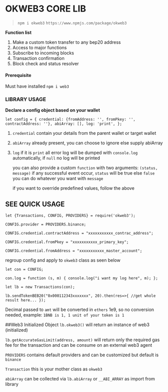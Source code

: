 # **OKWEB3 CORE LIB**

> `npm i okweb3`
> `https://www.npmjs.com/package/okweb3`

**Function list**
1. Make a custom token transfer to any bep20 address
2. Access to major functions
3. Subscribe to incoming blocks
4. Transaction confirmation
5. Block check and status resolver

#### Prerequisite
Must have installed `npm i web3`

### **LIBRARY USAGE**
**Declare a config object based on your wallet**

`let config = {
     credential: {fromAddress: '', fromPkey: '', contractAddress: ''},
     abiArray: [],
     log: 'print',
 };`
 1. `credential` contain your details from the parent wallet or target wallet
 
 2. `abiArray` already present, you can choose to ignore else supply abiArray
 
 3. `log` if it is `print` all error log will be dumped with `console.log`  automatically, if `null` no log will be printed
    
     you can also provide a custom `function` with two arguments: `(status, message)`
     if any successful event occur, `status` will be true else `false`
     you can do whatever you want with `message`
     
     if you want to override predefined values, follow the above
     
  ## SEE QUICK USAGE
  
  `let {Transactions, CONFIG, PROVIDERS} = require('okweb3');`
  
  `CONFIG.provider = PROVIDERS.binance;`
  
  `CONFIG.credential.contractAddress = "xxxxxxxxxxx_contrac_address";`
  
  `CONFIG.credential.fromPkey = "xxxxxxxxxxx_primary_key";`
  
  `CONFIG.credential.fromAddress = "xxxxxxxxxxx_master_account";`
  
  regroup config and apply to `okweb3` class as seen below
  
  `let con = CONFIG;`
  
  `con.log = function (s, m) {
       console.log("i want my log here", m);
   };`
   
   `let lb = new Transactions(con);`
   
   
   `lb.sendTokenBEB20("0x000112343xxxxxxx", 20).then(res=>{
       //get whole result here...
   });`
   
   Decimal passed to `amt` will be converted in `ethers` 1e9, so no conversion needed,
   example: `1BNB is 1, 1 unit of your token is 1` 
   
   ##Web3 Initialized Object
   `lb.okweb3()` will return an instance of web3 (initialized)
   
   `lb.getAccurateGasLimit(address, amount)` will return only the required gas fee for the transaction and can be consume on an external web3 agent
   
   `PROVIDERS` contains default providers and can be customized but default is `binance`
   
   `Transaction` this is your mother class as `okweb3`
   
   `abiArray` can be collected via `lb.abiArray` or `__ABI_ARRAY` as  import from library   
   
